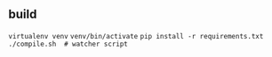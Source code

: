 build
-----
`virtualenv venv`
`venv/bin/activate`
`pip install -r requirements.txt`
`./compile.sh  # watcher script`
